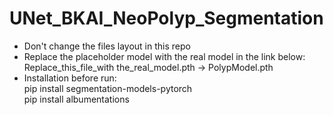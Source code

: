 # UNet_BKAI_NeoPolyp_Segmentation
- Don't change the files layout in this repo
- Replace the placeholder model with the real model in the link below:<br>
  Replace_this_file_with the_real_model.pth -> PolypModel.pth
- Installation before run:<br>
   pip install segmentation-models-pytorch<br>
   pip install albumentations
